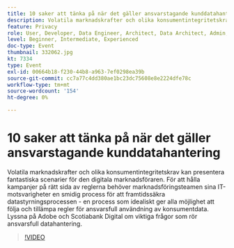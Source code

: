 ```yaml
---
title: 10 saker att tänka på när det gäller ansvarstagande kunddatahantering
description: Volatila marknadskrafter och olika konsumentintegritetskrav kan presentera fantastiska scenarier för den digitala marknadsföraren. För att hålla kampanjer på rätt sida av reglerna behöver marknadsföringsteamen sina IT-motsvarigheter en smidig process för att framtidssäkra datastyrningsprocessen - en process som idealiskt ger alla möjlighet att följa och tillämpa regler för ansvarsfull användning av konsumentdata. Lyssna på Adobe och Scotiabank Digital om viktiga frågor som rör ansvarsfull datahantering.
feature: Privacy
role: User, Developer, Data Engineer, Architect, Data Architect, Admin, Leader
level: Beginner, Intermediate, Experienced
doc-type: Event
thumbnail: 332062.jpg
kt: 7334
type: Event
exl-id: 00664b18-f230-44b8-a963-7ef0298ea39b
source-git-commit: cc7a77c4dd380ae1bc23dc75608e8e2224dfe78c
workflow-type: tm+mt
source-wordcount: '154'
ht-degree: 0%

---
```


# 10 saker att tänka på när det gäller ansvarstagande kunddatahantering

Volatila marknadskrafter och olika konsumentintegritetskrav kan presentera fantastiska scenarier för den digitala marknadsföraren. För att hålla kampanjer på rätt sida av reglerna behöver marknadsföringsteamen sina IT-motsvarigheter en smidig process för att framtidssäkra datastyrningsprocessen - en process som idealiskt ger alla möjlighet att följa och tillämpa regler för ansvarsfull användning av konsumentdata. Lyssna på Adobe och Scotiabank Digital om viktiga frågor som rör ansvarsfull datahantering.

>[!VIDEO](https://video.tv.adobe.com/v/332062/?quality=12&learn=on)
